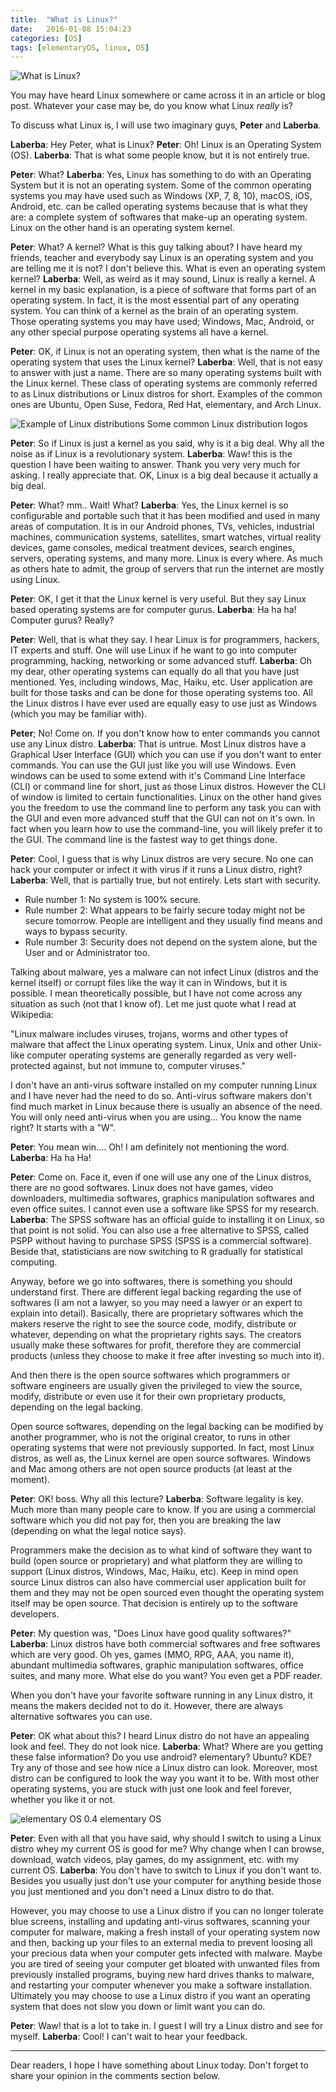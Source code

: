 ```yaml
---
title:  "What is Linux?"
date:   2016-01-08 15:04:23
categories: [OS]
tags: [elementaryOS, linux, OS]
---
```


![What is Linux?](images/what-is-linux.png) 

You may have heard Linux somewhere or came across it in an article or blog post. Whatever your case may be, do you know what Linux _really_ is?

To discuss what Linux is, I will use two imaginary guys, __Peter__ and __Laberba__.

__Laberba__: Hey Peter, what is Linux?
__Peter__: Oh! Linux is an Operating System (OS).
__Laberba__: That is what some people know, but it is not entirely true.

__Peter__: What?
__Laberba__: Yes, Linux has something to do with an Operating System but it is not an operating system. Some of the common operating systems you may have used such as Windows (XP, 7, 8, 10), macOS, iOS, Android, etc. can be called operating systems because that is what they are: a complete system of softwares that make-up an operating system. Linux on the other hand is an operating system kernel.

__Peter__: What? A kernel? What is this guy talking about? I have heard my friends, teacher and everybody say Linux is an operating system and you are telling me it is not? I don't believe this. What is even an operating system kernel?
__Laberba__: Well, as weird as it may sound, Linux is really a kernel. A kernel in my basic explanation, is a piece of software that forms part of an operating system. In fact, it is the most essential part of any operating system. You can think of a kernel as the brain of an operating system. Those operating systems you may have used; Windows, Mac, Android, or any other special purpose operating systems all have a kernel.

__Peter__: OK, if Linux is not an operating system, then what is the name of the operating system that uses the Linux kernel?
__Laberba__: Well, that is not easy to answer with just a name. There are so many operating systems built with the Linux kernel. These class of operating systems are commonly referred to as Linux distributions or Linux distros for short. Examples of the common ones are Ubuntu, Open Suse, Fedora, Red Hat, elementary, and Arch Linux.

![Example of Linux distributions](images/linux-distributions.png) Some common Linux distribution logos

__Peter__: So if Linux is just a kernel as you said, why is it a big deal. Why all the noise as if Linux is a revolutionary system.
__Laberba__: Waw! this is the question I have been waiting to answer. Thank you very very much for asking. I really appreciate that. OK, Linux is a big deal because it actually a big deal.

__Peter__: What? mm.. Wait! What?
__Laberba__: Yes, the Linux kernel is so configurable and portable such that it has been modified and used in many areas of computation. It is in our Android phones, TVs, vehicles, industrial machines, communication systems, satellites, smart watches, virtual reality devices, game consoles, medical treatment devices, search engines, servers, operating systems, and many more. Linux is every where. As much as others hate to admit, the group of servers that run the internet are mostly using Linux.

__Peter__: OK, I get it that the Linux kernel is very useful. But they say Linux based operating systems are for computer gurus.
__Laberba__: Ha ha ha! Computer gurus? Really?

__Peter__: Well, that is what they say. I hear Linux is for programmers, hackers, IT experts and stuff. One will use Linux if he want to go into computer programming, hacking, networking or some advanced stuff.
__Laberba__: Oh my dear, other operating systems can equally do all that you have just mentioned. Yes, including windows, Mac, Haiku, etc. User application are built for those tasks and can be done for those operating systems too. All the Linux distros I have ever used are equally easy to use just as Windows (which you may be familiar with).

__Peter__; No! Come on. If you don't know how to enter commands you cannot use any Linux distro.
__Laberba__: That is untrue. Most Linux distros have a Graphical User Interface (GUI) which you can use if you don't want to enter commands. You can use the GUI just like you will use Windows. Even windows can be used to some extend with it's Command Line Interface (CLI) or command line for short, just as those Linux distros. However the CLI of window is limited to certain functionalities. Linux on the other hand gives you the freedom to use the command line to perform any task you can with the GUI and even more advanced stuff that the GUI can not on it's own. In fact when you learn how to use the command-line, you will likely prefer it to the GUI. The command line is the fastest way to get things done.

__Peter__: Cool, I guess that is why Linux distros are very secure. No one can hack your computer or infect it with virus if it runs a Linux distro, right?
__Laberba__: Well, that is partially true, but not entirely. Lets start with security.
- Rule number 1: No system is 100% secure.
- Rule number 2: What appears to be fairly secure today might not be secure tomorrow. People are intelligent and they usually find means and ways to bypass security.
- Rule number 3: Security does not depend on the system alone, but the User and or Administrator too.

Talking about malware, yes a malware can not infect Linux (distros and the kernel itself) or corrupt files like the way it can in Windows, but it is possible. I mean theoretically possible, but I have not come across any situation as such (not that I know of). Let me just quote what I read at Wikipedia:

"Linux malware includes viruses, trojans, worms and other types of malware that affect the Linux operating system. Linux, Unix and other Unix-like computer operating systems are generally regarded as very well-protected against, but not immune to, computer viruses."

I don't have an anti-virus software installed on my computer running Linux and I have never had the need to do so. Anti-virus software makers don't find much market in Linux because there is usually an absence of the need. You will only need anti-virus when you are using... You know the name right? It starts with a "W".

__Peter__: You mean win.... Oh! I am definitely not mentioning the word.
__Laberba__: Ha ha Ha!

__Peter__: Come on. Face it, even if one will use any one of the Linux distros, there are no good softwares. Linux does not have games, video downloaders, multimedia softwares, graphics manipulation softwares and even office suites. I cannot even use a software like SPSS for my research.
__Laberba__: The SPSS software has an official guide to installing it on Linux, so that point is not solid. You can also use a free alternative to SPSS, called PSPP without having to purchase SPSS (SPSS is a commercial software). Beside that, statisticians are now switching to R gradually for statistical computing.

Anyway, before we go into softwares, there is something you should understand first. There are different legal backing regarding the use of softwares (I am not a lawyer, so you may need a lawyer or an expert to explain into detail). Basically, there are proprietary softwares which the makers reserve the right to see the source code, modify, distribute or whatever, depending on what the proprietary rights says. The creators usually make these softwares for profit, therefore they are commercial products (unless they choose to make it free after investing so much into it).

And then there is the open source softwares which programmers or software engineers are usually given the privileged to view the source, modify, distribute or even use it for their own proprietary products, depending on the legal backing.

Open source softwares, depending on the legal backing can be modified by another programmer, who is not the original creator, to runs in other operating systems that were not previously supported. In fact, most Linux distros, as well as, the Linux kernel are open source softwares. Windows and Mac among others are not open source products (at least at the moment).

__Peter__: OK! boss. Why all this lecture?
__Laberba__: Software legality is key. Much more than many people care to know. If you are using a commercial software which you did not pay for, then you are breaking the law (depending on what the legal notice says).

Programmers make the decision as to what kind of software they want to build (open source or proprietary) and what platform they are willing to support (Linux distros, Windows, Mac, Haiku, etc). Keep in mind open source Linux distros can also have commercial user application built for them and they may not be open sourced even thought the operating system itself may be open source. That decision is entirely up to the software developers.

__Peter__: My question was, "Does Linux have good quality softwares?"
__Laberba__: Linux distros have both commercial softwares and free softwares which are very good. Oh yes, games (MMO, RPG, AAA, you name it), abundant multimedia softwares, graphic manipulation softwares, office suites, and many more. What else do you want? You even get a PDF reader.

When you don't have your favorite software running in any Linux distro, it means the makers decided not to do it. However, there are always alternative softwares you can use.

__Peter__: OK what about this? I heard Linux distro do not have an appealing look and feel. They do not look nice.
__Laberba__: What? Where are you getting these false information? Do you use android? elementary? Ubuntu? KDE? Try any of those and see how nice a Linux distro can look. Moreover, most distro can be configured to look the way you want it to be. With most other operating systems, you are stuck with just one look and feel forever, whether you like it or not.

![elementary OS 0.4](images/elementary-os.png) elementary OS

__Peter__: Even with all that you have said, why should I switch to using a Linux distro whey my current OS is good for me? Why change when I can browse, download, watch videos, play games, do my assignment, etc. with my current OS.
__Laberba__: You don't have to switch to Linux if you don't want to. Besides you usually just don't use your computer for anything beside those you just mentioned and you don't need a Linux distro to do that.

However, you may choose to use a Linux distro if you can no longer tolerate blue screens, installing and updating anti-virus softwares, scanning your computer for malware, making a fresh install of your operating system now and then, backing up your files to an external media to prevent loosing all your precious data when your computer gets infected with malware. Maybe you are tired of seeing your computer get bloated with unwanted files from previously installed programs, buying new hard drives thanks to malware, and restarting your computer whenever you make a software installation. Ultimately you may choose to use a Linux distro if you want an operating system that does not slow you down or limit want you can do.

__Peter__: Waw! that is a lot to take in. I guest I will try a Linux distro and see for myself.
__Laberba__: Cool! I can't wait to hear your feedback.

___
Dear readers, I hope I have something about Linux today. Don't forget to share your opinion in the comments section below.